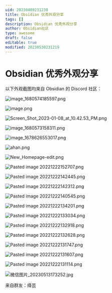 ```yaml
---
uid: 20230409231230
title: Obsidian 优秀外观分享
tags: []
description: Obsidian 优秀外观分享
author: Obsidian社区
type: awesome
draft: false
editable: true
modified: 20230530231219
---
```


# Obsidian 优秀外观分享

以下外观截图均来自 Obsidian 的 Discord 社区：

![image_1680574185597.png](https://cdn.pkmer.cn/images/6eb3526db7d64cf73b48df4e6380363d_MD5.png!pkmer)

![image.png](https://cdn.pkmer.cn/images/fce093fdcd8bcba1e161dbbc89041d58_MD5.png!pkmer)

![Screen_Shot_2023-01-08_at_10.42.53_PM.png](https://cdn.pkmer.cn/images/7fb5e934e8378798515283b67c6afbcd_MD5.png!pkmer)

![image_1680573158311.png](https://cdn.pkmer.cn/images/a10768dbdcb18bf8dff319f9dc5a8abd_MD5.png!pkmer)

![image_1678626553017.png](https://cdn.pkmer.cn/images/18dcc74f308c3685bfedad980bade469_MD5.png!pkmer)

![ahan.png](https://cdn.pkmer.cn/images/16f7004d54081d1c8d8a05f07e32765f_MD5.png!pkmer)

![New_Homepage-edit.png](https://cdn.pkmer.cn/images/5649d109e069f79be10c7ebbbe43961f_MD5.png!pkmer)

![Pasted image 20221222152707.png](https://cdn.pkmer.cn/images/04d2ac7fe857f7e4915201f0700fa4b9_MD5.png!pkmer)

![Pasted image 20221222142445.png](https://cdn.pkmer.cn/images/45446d4d10a37cbcddb9440a8fe8b626_MD5.png!pkmer)

![Pasted image 20221222142312.png](https://cdn.pkmer.cn/images/c27e80108259597a0d39e59c6643cba0_MD5.png!pkmer)

![Pasted image 20221222140545.png](https://cdn.pkmer.cn/images/1b476cbf6aa53f2d79869f5d736bc55e_MD5.png!pkmer)

![Pasted image 20221222134201.png](https://cdn.pkmer.cn/images/3276b813c0555d7f8ab913f30395364f_MD5.png!pkmer)

![Pasted image 20221222133034.png](https://cdn.pkmer.cn/images/793af5891a60748fee568e6dd980c481_MD5.png!pkmer)

![Pasted image 20221222132918.png](https://cdn.pkmer.cn/images/4b1396042bd8328112b61497de583a97_MD5.png!pkmer)

![Pasted image 20221222132628.png](https://cdn.pkmer.cn/images/a63f47e81938b341f2410b6d6dbc72c0_MD5.png!pkmer)

![Pasted image 20221222131747.png](https://cdn.pkmer.cn/images/86c425c73a6b043e3d4ee1167f4f7f4e_MD5.png!pkmer)

![Pasted image 20221222131607.png](https://cdn.pkmer.cn/images/1dbdc37311b1413c76a40c5f6490f381_MD5.png!pkmer)

![Pasted image 20221222131114.png](https://cdn.pkmer.cn/images/109e0eea124d28f4ba10e6fbbe450e1d_MD5.png!pkmer)

![微信图片_20230513173252.jpg](https://cdn.pkmer.cn/images/%E5%BE%AE%E4%BF%A1%E5%9B%BE%E7%89%87_20230513173252.jpg!pkmer)

来自群友：绛芸